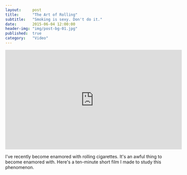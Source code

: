 ```yaml
---
layout:     post
title:      "The Art of Rolling"
subtitle:   "Smoking is sexy. Don't do it."
date:       2015-06-04 12:00:00
header-img: "img/post-bg-01.jpg"
published:  true
category:   "Video"
---
```

<iframe width="560" height="315" src="https://www.youtube.com/embed/5-y6tGX6cqM" frameborder="0" allowfullscreen></iframe>

<p>I've recently become enamored with rolling cigarettes. It's an awful thing to become enamored with. Here's a ten-minute short film I made to study this phenomenon.</p>
